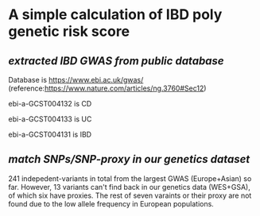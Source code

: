 # A simple calculation of IBD poly genetic risk score


*extracted IBD GWAS from public database*
---

Database is https://www.ebi.ac.uk/gwas/ (reference:https://www.nature.com/articles/ng.3760#Sec12)

ebi-a-GCST004132 is CD

ebi-a-GCST004133 is UC

ebi-a-GCST004131 is IBD


*match SNPs/SNP-proxy in our genetics dataset*
---

241 indepedent-variants in total from the largest GWAS (Europe+Asian) so far. However, 13 variants can't find back in our genetics data (WES+GSA), of which six have proxies. The rest of seven varaints or their proxy are not found due to the low allele frequency in European populations.
